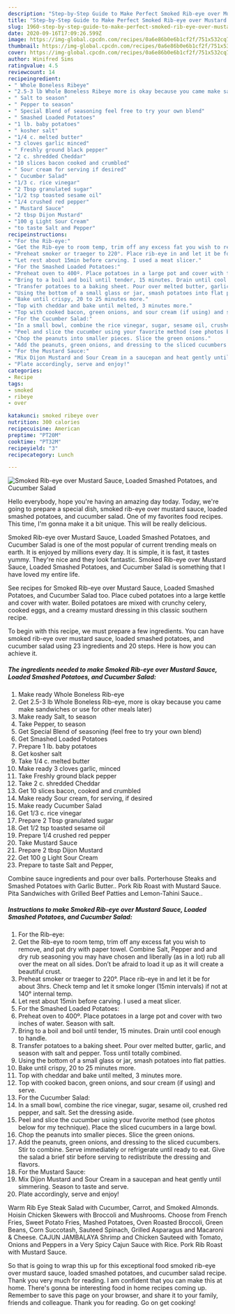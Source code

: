 ```yaml
---
description: "Step-by-Step Guide to Make Perfect Smoked Rib-eye over Mustard Sauce, Loaded Smashed Potatoes, and Cucumber Salad"
title: "Step-by-Step Guide to Make Perfect Smoked Rib-eye over Mustard Sauce, Loaded Smashed Potatoes, and Cucumber Salad"
slug: 1960-step-by-step-guide-to-make-perfect-smoked-rib-eye-over-mustard-sauce-loaded-smashed-potatoes-and-cucumber-salad
date: 2020-09-16T17:09:26.599Z
image: https://img-global.cpcdn.com/recipes/0a6e86b0e6b1cf2f/751x532cq70/smoked-rib-eye-over-mustard-sauce-loaded-smashed-potatoes-and-cucumber-salad-recipe-main-photo.jpg
thumbnail: https://img-global.cpcdn.com/recipes/0a6e86b0e6b1cf2f/751x532cq70/smoked-rib-eye-over-mustard-sauce-loaded-smashed-potatoes-and-cucumber-salad-recipe-main-photo.jpg
cover: https://img-global.cpcdn.com/recipes/0a6e86b0e6b1cf2f/751x532cq70/smoked-rib-eye-over-mustard-sauce-loaded-smashed-potatoes-and-cucumber-salad-recipe-main-photo.jpg
author: Winifred Sims
ratingvalue: 4.5
reviewcount: 14
recipeingredient:
- " Whole Boneless Ribeye"
- "2.5-3 lb Whole Boneless Ribeye more is okay because you came make sandwiches or use for other meals later"
- " Salt to season"
- " Pepper to season"
- " Special Blend of seasoning feel free to try your own blend"
- " Smashed Loaded Potatoes"
- "1 lb. baby potatoes"
- " kosher salt"
- "1/4 c. melted butter"
- "3 cloves garlic minced"
- " Freshly ground black pepper"
- "2 c. shredded Cheddar"
- "10 slices bacon cooked and crumbled"
- " Sour cream for serving if desired"
- " Cucumber Salad"
- "1/3 c. rice vinegar"
- "2 Tbsp granulated sugar"
- "1/2 tsp toasted sesame oil"
- "1/4 crushed red pepper"
- " Mustard Sauce"
- "2 tbsp Dijon Mustard"
- "100 g Light Sour Cream"
- "to taste Salt and Pepper"
recipeinstructions:
- "For the Rib-eye:"
- "Get the Rib-eye to room temp, trim off any excess fat you wish to remove, and pat dry with paper towel. Combine Salt, Pepper and and dry rub seasoning you may have chosen and liberally (as in a lot) rub all over the meat on all sides. Don’t be afraid to load it up as it will create a beautiful crust."
- "Preheat smoker or traeger to 220°. Place rib-eye in and let it be for about 3hrs. Check temp and let it smoke longer (15min intervals) if not at 140° internal temp."
- "Let rest about 15min before carving. I used a meat slicer."
- "For the Smashed Loaded Potatoes:"
- "Preheat oven to 400º. Place potatoes in a large pot and cover with two inches of water. Season with salt."
- "Bring to a boil and boil until tender, 15 minutes. Drain until cool enough to handle."
- "Transfer potatoes to a baking sheet. Pour over melted butter, garlic, and season with salt and pepper. Toss until totally combined."
- "Using the bottom of a small glass or jar, smash potatoes into flat patties."
- "Bake until crispy, 20 to 25 minutes more."
- "Top with cheddar and bake until melted, 3 minutes more."
- "Top with cooked bacon, green onions, and sour cream (if using) and serve."
- "For the Cucumber Salad:"
- "In a small bowl, combine the rice vinegar, sugar, sesame oil, crushed red pepper, and salt. Set the dressing aside."
- "Peel and slice the cucumber using your favorite method (see photos below for my technique). Place the sliced cucumbers in a large bowl."
- "Chop the peanuts into smaller pieces. Slice the green onions."
- "Add the peanuts, green onions, and dressing to the sliced cucumbers. Stir to combine. Serve immediately or refrigerate until ready to eat. Give the salad a brief stir before serving to redistribute the dressing and flavors."
- "For the Mustard Sauce:"
- "Mix Dijon Mustard and Sour Cream in a saucepan and heat gently until simmering. Season to taste and serve."
- "Plate accordingly, serve and enjoy!"
categories:
- Recipe
tags:
- smoked
- ribeye
- over

katakunci: smoked ribeye over 
nutrition: 300 calories
recipecuisine: American
preptime: "PT20M"
cooktime: "PT32M"
recipeyield: "3"
recipecategory: Lunch

---
```



![Smoked Rib-eye over Mustard Sauce, Loaded Smashed Potatoes, and Cucumber Salad](https://img-global.cpcdn.com/recipes/0a6e86b0e6b1cf2f/751x532cq70/smoked-rib-eye-over-mustard-sauce-loaded-smashed-potatoes-and-cucumber-salad-recipe-main-photo.jpg)

Hello everybody, hope you're having an amazing day today. Today, we're going to prepare a special dish, smoked rib-eye over mustard sauce, loaded smashed potatoes, and cucumber salad. One of my favorites food recipes. This time, I'm gonna make it a bit unique. This will be really delicious.

Smoked Rib-eye over Mustard Sauce, Loaded Smashed Potatoes, and Cucumber Salad is one of the most popular of current trending meals on earth. It is enjoyed by millions every day. It is simple, it is fast, it tastes yummy. They're nice and they look fantastic. Smoked Rib-eye over Mustard Sauce, Loaded Smashed Potatoes, and Cucumber Salad is something that I have loved my entire life.

See recipes for Smoked Rib-eye over Mustard Sauce, Loaded Smashed Potatoes, and Cucumber Salad too. Place cubed potatoes into a large kettle and cover with water. Boiled potatoes are mixed with crunchy celery, cooked eggs, and a creamy mustard dressing in this classic southern recipe.


To begin with this recipe, we must prepare a few ingredients. You can have smoked rib-eye over mustard sauce, loaded smashed potatoes, and cucumber salad using 23 ingredients and 20 steps. Here is how you can achieve it.

<!--inarticleads1-->

##### The ingredients needed to make Smoked Rib-eye over Mustard Sauce, Loaded Smashed Potatoes, and Cucumber Salad:

1. Make ready  Whole Boneless Rib-eye
1. Get 2.5-3 lb Whole Boneless Rib-eye, more is okay because you came make sandwiches or use for other meals later)
1. Make ready  Salt, to season
1. Take  Pepper, to season
1. Get  Special Blend of seasoning (feel free to try your own blend)
1. Get  Smashed Loaded Potatoes
1. Prepare 1 lb. baby potatoes
1. Get  kosher salt
1. Take 1/4 c. melted butter
1. Make ready 3 cloves garlic, minced
1. Take  Freshly ground black pepper
1. Take 2 c. shredded Cheddar
1. Get 10 slices bacon, cooked and crumbled
1. Make ready  Sour cream, for serving, if desired
1. Make ready  Cucumber Salad
1. Get 1/3 c. rice vinegar
1. Prepare 2 Tbsp granulated sugar
1. Get 1/2 tsp toasted sesame oil
1. Prepare 1/4 crushed red pepper
1. Take  Mustard Sauce
1. Prepare 2 tbsp Dijon Mustard
1. Get 100 g Light Sour Cream
1. Prepare to taste Salt and Pepper,


Combine sauce ingredients and pour over balls. Porterhouse Steaks and Smashed Potatoes with Garlic Butter.. Pork Rib Roast with Mustard Sauce. Pita Sandwiches with Grilled Beef Patties and Lemon-Tahini Sauce.. 

<!--inarticleads2-->

##### Instructions to make Smoked Rib-eye over Mustard Sauce, Loaded Smashed Potatoes, and Cucumber Salad:

1. For the Rib-eye:
1. Get the Rib-eye to room temp, trim off any excess fat you wish to remove, and pat dry with paper towel. Combine Salt, Pepper and and dry rub seasoning you may have chosen and liberally (as in a lot) rub all over the meat on all sides. Don’t be afraid to load it up as it will create a beautiful crust.
1. Preheat smoker or traeger to 220°. Place rib-eye in and let it be for about 3hrs. Check temp and let it smoke longer (15min intervals) if not at 140° internal temp.
1. Let rest about 15min before carving. I used a meat slicer.
1. For the Smashed Loaded Potatoes:
1. Preheat oven to 400º. Place potatoes in a large pot and cover with two inches of water. Season with salt.
1. Bring to a boil and boil until tender, 15 minutes. Drain until cool enough to handle.
1. Transfer potatoes to a baking sheet. Pour over melted butter, garlic, and season with salt and pepper. Toss until totally combined.
1. Using the bottom of a small glass or jar, smash potatoes into flat patties.
1. Bake until crispy, 20 to 25 minutes more.
1. Top with cheddar and bake until melted, 3 minutes more.
1. Top with cooked bacon, green onions, and sour cream (if using) and serve.
1. For the Cucumber Salad:
1. In a small bowl, combine the rice vinegar, sugar, sesame oil, crushed red pepper, and salt. Set the dressing aside.
1. Peel and slice the cucumber using your favorite method (see photos below for my technique). Place the sliced cucumbers in a large bowl.
1. Chop the peanuts into smaller pieces. Slice the green onions.
1. Add the peanuts, green onions, and dressing to the sliced cucumbers. Stir to combine. Serve immediately or refrigerate until ready to eat. Give the salad a brief stir before serving to redistribute the dressing and flavors.
1. For the Mustard Sauce:
1. Mix Dijon Mustard and Sour Cream in a saucepan and heat gently until simmering. Season to taste and serve.
1. Plate accordingly, serve and enjoy!


Warm Rib Eye Steak Salad with Cucumber, Carrot, and Smoked Almonds. Hoisin Chicken Skewers with Broccoli and Mushrooms. Choose from French Fries, Sweet Potato Fries, Mashed Potatoes, Oven Roasted Broccoli, Green Beans, Corn Succotash, Sauteed Spinach, Grilled Asparagus and Macaroni &amp; Cheese. CAJUN JAMBALAYA Shrimp and Chicken Sauteed with Tomato, Onions and Peppers in a Very Spicy Cajun Sauce with Rice. Pork Rib Roast with Mustard Sauce. 

So that is going to wrap this up for this exceptional food smoked rib-eye over mustard sauce, loaded smashed potatoes, and cucumber salad recipe. Thank you very much for reading. I am confident that you can make this at home. There's gonna be interesting food in home recipes coming up. Remember to save this page on your browser, and share it to your family, friends and colleague. Thank you for reading. Go on get cooking!
